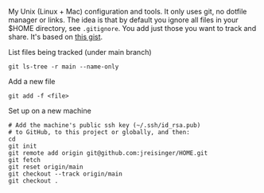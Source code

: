 My Unix (Linux + Mac) configuration and tools. It only uses git, no dotfile
manager or links. The idea is that by default you ignore all files in your $HOME
directory, see `.gitignore`. You add just those you want to track
and share. It's based on [this gist](https://gist.github.com/lonetwin/9636897).

List files being tracked (under main branch)

```
git ls-tree -r main --name-only
```

Add a new file

```
git add -f <file>
```

Set up on a new machine

```
# Add the machine's public ssh key (~/.ssh/id_rsa.pub) 
# to GitHub, to this project or globally, and then:
cd
git init
git remote add origin git@github.com:jreisinger/HOME.git
git fetch
git reset origin/main
git checkout --track origin/main
git checkout .
```
